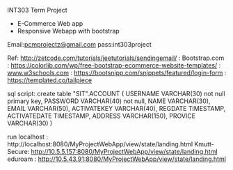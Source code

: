 INT303 Term Project 
- E-Commerce Web app 
- Responsive Webapp with bootstrap 

Email:pcmprojectz@gmail.com 
pass:int303project

Ref: http://zetcode.com/tutorials/jeetutorials/sendingemail/
   : Bootstrap.com
   : https://colorlib.com/wp/free-bootstrap-ecommerce-website-templates/
   : www.w3schools.com
   : https://bootsnipp.com/snippets/featured/login-form 
   : https://templated.co/tailpiece	
	


sql script:
create table "SIT".ACCOUNT
(
	USERNAME VARCHAR(30) not null primary key,
	PASSWORD VARCHAR(40) not null,
	NAME VARCHAR(30),
	EMAIL VARCHAR(50),
	ACTIVATEKEY VARCHAR(40),
	REGDATE TIMESTAMP,
	ACTIVATEDATE TIMESTAMP,
	ADDRESS VARCHAR(150),
	PROVICE VARCHAR(30)
)

run
localhost   : http://localhost:8080/MyProjectWebApp/view/state/landing.html
Kmutt-Secure: http://10.5.5.157:8080/MyProjectWebApp/view/state/landing.html
eduroam     : http://10.5.43.91:8080/MyProjectWebApp/view/state/landing.html
	

	
